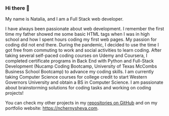 ### Hi there 👋
My name is Natalia, and I am a Full Stack web developer.   
  
I have always been passionate about web development. I remember the first time my father showed me some basic HTML tags when I was in high school and how I spent hours coding my first web pages. My passion for coding did not end there. During the pandemic, I decided to use the time I got free from commuting to work and social activities to learn coding. After taking several self-paced coding courses on Udemy and Coursera, I completed certificate programs in Back End with Python and Full-Stack Development (Nucamp Coding Bootcamp, University of Texas McCombs Business School Bootcamp) to advance my coding skills. I am currently taking Computer Science courses for college credit to start Western Governors University and obtain a BS in Computer Science. I am passionate about brainstorming solutions for coding tasks and working on coding projects!     

You can check my other projects in my <a href="https://github.com/nchernys?tab=repositories">repositories on GitHub</a> and on my portfolio website: <a href="https://nchernysheva.com">https://nchernysheva.com</a>. 

<!--
**nchernys/nchernys** is a ✨ _special_ ✨ repository because its `README.md` (this file) appears on your GitHub profile.

Here are some ideas to get you started:

- 🔭 I’m currently working on ...
- 🌱 I’m currently learning ...
- 👯 I’m looking to collaborate on ...
- 🤔 I’m looking for help with ...
- 💬 Ask me about ...
- 📫 How to reach me: ...
- 😄 Pronouns: ...
- ⚡ Fun fact: ...
-->
